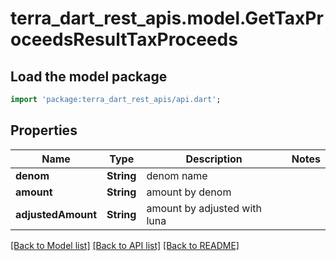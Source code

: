 # terra_dart_rest_apis.model.GetTaxProceedsResultTaxProceeds

## Load the model package
```dart
import 'package:terra_dart_rest_apis/api.dart';
```

## Properties
Name | Type | Description | Notes
------------ | ------------- | ------------- | -------------
**denom** | **String** | denom name | 
**amount** | **String** | amount by denom | 
**adjustedAmount** | **String** | amount by adjusted with luna | 

[[Back to Model list]](../README.md#documentation-for-models) [[Back to API list]](../README.md#documentation-for-api-endpoints) [[Back to README]](../README.md)


